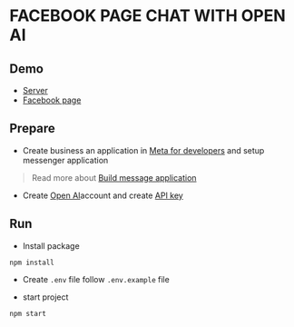 # FACEBOOK PAGE CHAT WITH OPEN AI

## Demo
- [Server](https://chat-cqp9.onrender.com)
- [Facebook page](https://www.facebook.com/profile.php?id=100088819510224)
## Prepare

- Create business an application in [Meta for developers](https://developers.facebook.com/apps/create) and setup messenger application

> Read more about [Build message application](https://developers.facebook.com/docs/messenger-platform/getting-started/quick-start)

- Create [Open AI](https://beta.openai.com/signup)account and create [API key](https://beta.openai.com/account/api-keys)

## Run

- Install package
```
npm install
```

- Create ```.env``` file follow ```.env.example``` file

- start project
```
npm start
```